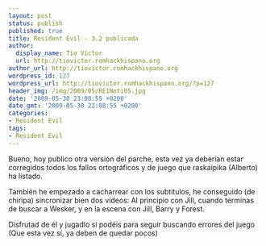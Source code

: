 ```yaml
---
layout: post
status: publish
published: true
title: Resident Evil - 3.2 publicada
author:
  display_name: Tío Víctor
  url: http://tiovictor.romhackhispano.org
author_url: http://tiovictor.romhackhispano.org
wordpress_id: 127
wordpress_url: http://tiovictor.romhackhispano.org/?p=127
header_img: /img/2009/05/RE1Noti05.jpg
date: '2009-05-30 23:08:55 +0200'
date_gmt: '2009-05-30 22:08:55 +0200'
categories:
- Resident Evil
tags:
- Resident Evil
---
```

Bueno, hoy publico otra versión del parche, esta vez ya deberían estar corregidos todos los fallos ortográficos y de juego que raskaipika (Alberto) ha listado.

También he empezado a cacharrear con los subtitulos, he conseguido (de chiripa) sincronizar bien dos vídeos: Al principio con Jill, cuando terminas de buscar a Wesker, y en la escena con Jill, Barry y Forest.

Disfrutad de él y jugadlo si podéis para seguir buscando errores del juego (Que esta vez sí, ya deben de quedar pocos)
